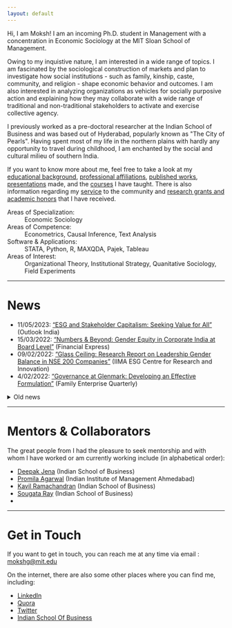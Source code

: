 ```yaml
---
layout: default
---
```


Hi, I am Moksh! I am an incoming Ph.D. student in Management with a concentration in Economic Sociology at the MIT Sloan School of Management.

Owing to my inquistive nature, I am interested in a wide range of topics. I am fascinated by the sociological construction of markets and plan to investigate how social institutions - such as family, kinship, caste, community, and religion - shape economic behavior and outcomes. I am also interested in analyzing organizations as vehicles for socially purposive action and explaining how they may collaborate with a wide range of traditional and non-traditional stakeholders to activate and exercise collective agency.  

I previously worked as a pre-doctoral researcher at the Indian School of Business and was based out of Hyderabad, popularly known as "The City of Pearls". Having spent most of my life in the northern plains with hardly any opportunity to travel during childhood, I am enchanted by the social and cultural milieu of southern India. 

If you want to know more about me, feel free to take a look at my [educational background](./education.md), [professional affiliations](./employment.md), [published works](./publications.md), [presentations](./presentations.md) made, and the [courses](./teaching.md) I have taught. There is also information regarding my [service](./services.md) to the community and [research grants and academic honors](./financials.md) that I have received.

<dl>
   <dt>Areas of Specialization:</dt>
      <dd> Economic Sociology </dd>
   <dt>Areas of Competence:</dt>
      <dd> Econometrics, Causal Inference, Text Analysis </dd>
    <dt> Software & Applications:</dt>
      <dd> STATA, Python, R, MAXQDA, Pajek, Tableau </dd>
   <dt>Areas of Interest:</dt>
      <dd> Organizational Theory, Institutional Strategy, Quanitative Sociology, Field Experiments </dd>
</dl>

* * *

# News
+ 11/05/2023: [“ESG and Stakeholder Capitalism: Seeking Value for All”](https://www.outlookindia.com/business/esg-and-stakeholder-capitalism-seeking-value-for-all-news-284879) (Outlook India)
+ 15/03/2022: [“Numbers & Beyond: Gender Equity in Corporate India at Board Level”](https://www.financialexpress.com/education-2/numbers-and-beyond-gender-equity-in-corporate-india-at-board-level/2458723/) (Financial Express)
+ 09/02/2022: [“Glass Ceiling: Research Report on Leadership Gender Balance in NSE 200 Companies”](http://vslir.iima.ac.in:8080/jspui/handle/11718/24912) (IIMA ESG Centre for Research and Innovation)
+ 4/02/2022: [“Governance at Glenmark: Developing an Effective Formulation”](https://www.isb.edu/en/research-thought-leadership/research-centres-institutes/thomas-schmidheiny-centre-for-family-enterprise/practice-outreach/family-enterprise-quarterly--issue-1.html) (Family Enterprise Quarterly)

<details>
<summary>Old news</summary>
<br>
<ul>
   <li>17/12/2021: <a href="https://forms.iimk.ac.in/research/wmc2021/docs/wmc21_conference_proceedings.pdf">“The Interplay between Corporate Sustainability and Organizational Willingness and Ability: Evidence from India”</a> (IIM World Management Conference 2022)</li>
</ul>
</details>

* * *

# Mentors & Collaborators

The great people from I had the pleasure to seek mentorship and with whom I have worked or am currently working include (in alphabetical order):
+ [Deepak Jena](https://www.isb.edu/en/research-thought-leadership/faculty/faculty-directory/deepak-jena.html) (Indian School of Business)
+ [Promila Agarwal](https://www.iima.ac.in/web/faculty/faculty-profiles/promila-agarwal) (Indian Institute of Management Ahmedabad)
+ [Kavil Ramachandran](https://www.isb.edu/en/research-thought-leadership/faculty/faculty-directory/kavil-ramachandran.html) (Indian School of Business)
+ [Sougata Ray](https://www.isb.edu/en/research-thought-leadership/faculty/faculty-directory/sougata-ray.html) (Indian School of Business)
+
* * *

# Get in Touch

If you want to get in touch, you can reach me at any time via email : mokshg@mit.edu

On the internet, there are also some other places where you can find me, including:
+ [LinkedIn](https://www.linkedin.com/in/mokshgarg/)
+ [Quora](https://www.quora.com/profile/Moksh-Garg-3)
+ [Twitter](https://twitter.com/moksh_grg)
+ [Indian School Of Business](https://www.isb.edu/en/research-thought-leadership/research-centres-institutes/thomas-schmidheiny-centre-for-family-enterprise/people/team/moksh-garg.html)


